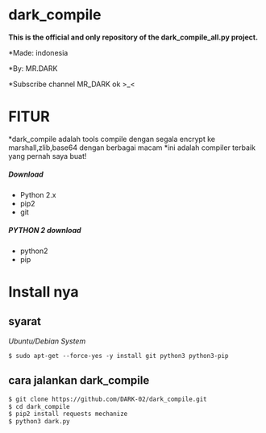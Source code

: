 # dark_compile
**This is the official and only repository of the dark_compile_all.py project.**

*Made: indonesia

*By: MR.DARK

*Subscribe channel MR_DARK ok >_<


# FITUR
*dark_compile adalah tools compile dengan segala encrypt ke marshall,zlib,base64 dengan berbagai macam
*ini adalah compiler terbaik yang pernah saya buat!

##### Download
* Python 2.x 
* pip2
* git

##### PYTHON 2 download
* python2
* pip

# Install nya
## syarat
*Ubuntu/Debian System*
```
$ sudo apt-get --force-yes -y install git python3 python3-pip
```

## cara jalankan dark_compile
```sh
$ git clone https://github.com/DARK-02/dark_compile.git
$ cd dark_compile
$ pip2 install requests mechanize
$ python3 dark.py
